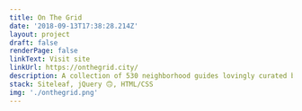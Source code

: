 ```yaml
---
title: On The Grid
date: '2018-09-13T17:38:28.214Z'
layout: project
draft: false
renderPage: false
linkText: Visit site
linkUrl: https://onthegrid.city/
description: A collection of 530 neighborhood guides lovingly curated by local creatives in 107 cities around the world.
stack: Siteleaf, jQuery 🙃, HTML/CSS
img: './onthegrid.png'
---
```

